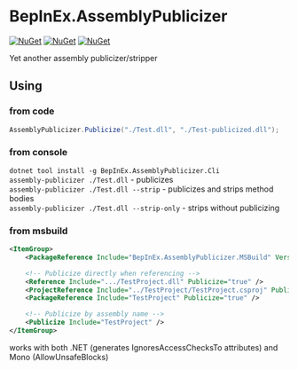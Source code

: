 # BepInEx.AssemblyPublicizer

[![NuGet](https://img.shields.io/nuget/v/BepInEx.AssemblyPublicizer?label=BepInEx.AssemblyPublicizer&logo=NuGet)](https://www.nuget.org/packages/BepInEx.AssemblyPublicizer)
[![NuGet](https://img.shields.io/nuget/v/BepInEx.AssemblyPublicizer.MSBuild?label=BepInEx.AssemblyPublicizer.MSBuild&logo=NuGet)](https://www.nuget.org/packages/BepInEx.AssemblyPublicizer.MSBuild)
[![NuGet](https://img.shields.io/nuget/v/BepInEx.AssemblyPublicizer.Cli?label=BepInEx.AssemblyPublicizer.Cli&logo=NuGet)](https://www.nuget.org/packages/BepInEx.AssemblyPublicizer.Cli)

Yet another assembly publicizer/stripper

## Using

### from code
```cs
AssemblyPublicizer.Publicize("./Test.dll", "./Test-publicized.dll");
```

### from console
`dotnet tool install -g BepInEx.AssemblyPublicizer.Cli`  
`assembly-publicizer ./Test.dll` - publicizes  
`assembly-publicizer ./Test.dll --strip` - publicizes and strips method bodies  
`assembly-publicizer ./Test.dll --strip-only` - strips without publicizing  

### from msbuild
```xml
<ItemGroup>
    <PackageReference Include="BepInEx.AssemblyPublicizer.MSBuild" Version="1.0.0" />

    <!-- Publicize directly when referencing -->
    <Reference Include=".../TestProject.dll" Publicize="true" />
    <ProjectReference Include="../TestProject/TestProject.csproj" Publicize="true" />
    <PackageReference Include="TestProject" Publicize="true" />

    <!-- Publicize by assembly name -->
    <Publicize Include="TestProject" />
</ItemGroup>
```

works with both .NET (generates IgnoresAccessChecksTo attributes) and Mono (AllowUnsafeBlocks)
